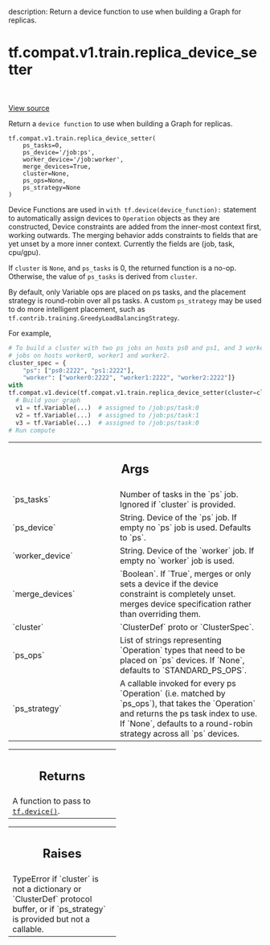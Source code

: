 description: Return a device function to use when building a Graph for replicas.

<div itemscope itemtype="http://developers.google.com/ReferenceObject">
<meta itemprop="name" content="tf.compat.v1.train.replica_device_setter" />
<meta itemprop="path" content="Stable" />
</div>

# tf.compat.v1.train.replica_device_setter

<!-- Insert buttons and diff -->

<table class="tfo-notebook-buttons tfo-api nocontent" align="left">

</table>

<a target="_blank" class="external" href="/code/stable/tensorflow/python/training/device_setter.py">View source</a>



Return a `device function` to use when building a Graph for replicas.


<pre class="devsite-click-to-copy prettyprint lang-py tfo-signature-link">
<code>tf.compat.v1.train.replica_device_setter(
    ps_tasks=0,
    ps_device=&#x27;/job:ps&#x27;,
    worker_device=&#x27;/job:worker&#x27;,
    merge_devices=True,
    cluster=None,
    ps_ops=None,
    ps_strategy=None
)
</code></pre>



<!-- Placeholder for "Used in" -->

Device Functions are used in `with tf.device(device_function):` statement to
automatically assign devices to `Operation` objects as they are constructed,
Device constraints are added from the inner-most context first, working
outwards. The merging behavior adds constraints to fields that are yet unset
by a more inner context. Currently the fields are (job, task, cpu/gpu).

If `cluster` is `None`, and `ps_tasks` is 0, the returned function is a no-op.
Otherwise, the value of `ps_tasks` is derived from `cluster`.

By default, only Variable ops are placed on ps tasks, and the placement
strategy is round-robin over all ps tasks. A custom `ps_strategy` may be used
to do more intelligent placement, such as
`tf.contrib.training.GreedyLoadBalancingStrategy`.

For example,

```python
# To build a cluster with two ps jobs on hosts ps0 and ps1, and 3 worker
# jobs on hosts worker0, worker1 and worker2.
cluster_spec = {
    "ps": ["ps0:2222", "ps1:2222"],
    "worker": ["worker0:2222", "worker1:2222", "worker2:2222"]}
with
tf.compat.v1.device(tf.compat.v1.train.replica_device_setter(cluster=cluster_spec)):
  # Build your graph
  v1 = tf.Variable(...)  # assigned to /job:ps/task:0
  v2 = tf.Variable(...)  # assigned to /job:ps/task:1
  v3 = tf.Variable(...)  # assigned to /job:ps/task:0
# Run compute
```

<!-- Tabular view -->
 <table class="responsive fixed orange">
<colgroup><col width="214px"><col></colgroup>
<tr><th colspan="2"><h2 class="add-link">Args</h2></th></tr>

<tr>
<td>
`ps_tasks`<a id="ps_tasks"></a>
</td>
<td>
Number of tasks in the `ps` job.  Ignored if `cluster` is
provided.
</td>
</tr><tr>
<td>
`ps_device`<a id="ps_device"></a>
</td>
<td>
String.  Device of the `ps` job.  If empty no `ps` job is used.
Defaults to `ps`.
</td>
</tr><tr>
<td>
`worker_device`<a id="worker_device"></a>
</td>
<td>
String.  Device of the `worker` job.  If empty no `worker`
job is used.
</td>
</tr><tr>
<td>
`merge_devices`<a id="merge_devices"></a>
</td>
<td>
`Boolean`. If `True`, merges or only sets a device if the
device constraint is completely unset. merges device specification rather
than overriding them.
</td>
</tr><tr>
<td>
`cluster`<a id="cluster"></a>
</td>
<td>
`ClusterDef` proto or `ClusterSpec`.
</td>
</tr><tr>
<td>
`ps_ops`<a id="ps_ops"></a>
</td>
<td>
List of strings representing `Operation` types that need to be
placed on `ps` devices.  If `None`, defaults to `STANDARD_PS_OPS`.
</td>
</tr><tr>
<td>
`ps_strategy`<a id="ps_strategy"></a>
</td>
<td>
A callable invoked for every ps `Operation` (i.e. matched by
`ps_ops`), that takes the `Operation` and returns the ps task index to
use.  If `None`, defaults to a round-robin strategy across all `ps`
devices.
</td>
</tr>
</table>



<!-- Tabular view -->
 <table class="responsive fixed orange">
<colgroup><col width="214px"><col></colgroup>
<tr><th colspan="2"><h2 class="add-link">Returns</h2></th></tr>
<tr class="alt">
<td colspan="2">
A function to pass to <a href="../../../../tf/device.md"><code>tf.device()</code></a>.
</td>
</tr>

</table>



<!-- Tabular view -->
 <table class="responsive fixed orange">
<colgroup><col width="214px"><col></colgroup>
<tr><th colspan="2"><h2 class="add-link">Raises</h2></th></tr>
<tr class="alt">
<td colspan="2">
TypeError if `cluster` is not a dictionary or `ClusterDef` protocol buffer,
or if `ps_strategy` is provided but not a callable.
</td>
</tr>

</table>


